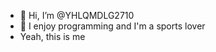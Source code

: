 - 👋 Hi, I’m @YHLQMDLG2710
- 👀 I enjoy programming and I'm a sports lover
- Yeah, this is me

<!---
YHLQMDLG2710/YHLQMDLG2710 is a ✨ special ✨ repository because its `README.md` (this file) appears on your GitHub profile.
You can click the Preview link to take a look at your changes.
--->
